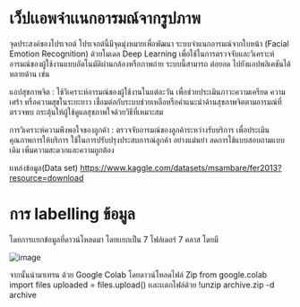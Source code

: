# เว็ปเเอพจำเเนกอารมณ์จากรูปภาพ
จุดประสงค์ของโปรเจกต์
โปรเจกต์นี้มีจุดมุ่งหมายเพื่อพัฒนา ระบบจำแนกอารมณ์จากใบหน้า (Facial Emotion Recognition) ด้วยโมเดล Deep Learning เพื่อใช้ในการตรวจจับและวิเคราะห์อารมณ์ของผู้ใช้งานแบบอัตโนมัติผ่านกล้องหรือภาพถ่าย
ระบบนี้สามารถ ต่อยอด ไปยังแอปพลิเคชันได้หลายด้าน เช่น

แอปสุขภาพจิต : ใช้วิเคราะห์อารมณ์ของผู้ใช้งานในแต่ละวัน เพื่อช่วยประเมินภาวะความเครียด ความเศร้า หรือความสุขในระยะยาว เชื่อมต่อกับระบบช่วยเหลือหรือคำแนะนำด้านสุขภาพจิตตามอารมณ์ที่ตรวจพบ กระตุ้นให้ผู้ใช้ดูแลสุขภาพใจด้วยวิธีที่เหมาะสม

การวิเคราะห์ความพึงพอใจของลูกค้า : ตรวจจับอารมณ์ของลูกค้าระหว่างรับบริการ เพื่อประเมินคุณภาพการให้บริการ ใช้ในการปรับปรุงประสบการณ์ลูกค้า  อย่างแม่นยำ ลดการใช้แบบสอบถามแบบเดิม เพิ่มความสะดวกและความถูกต้อง

เเหล่งข้อมูล(Data set)
https://www.kaggle.com/datasets/msambare/fer2013?resource=download

# การ labelling ข้อมูล 
โดยการเเยกข้อมูลที่ดาวน์โหลดมา โดยเเยกเป็น 7 โฟล์เดอร์ 7 คลาส โดยมี 

![image](https://github.com/user-attachments/assets/f5e296bd-e395-48c9-95da-35dcecb0de24)

จากนั้นนำมาเทรน ด้วย Google Colab
โดยดาวน์โหลดไฟล์ Zip 
from google.colab import files
uploaded = files.upload()
เเละเเตกไฟล์ด้วย
!unzip archive.zip -d archive


